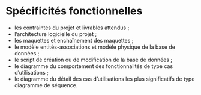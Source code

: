 # Spécificités fonctionnelles
- les contraintes du projet et livrables attendus ;
- l’architecture logicielle du projet ;
- les maquettes et enchaînement des maquettes ;
- le modèle entités-associations et modèle physique de la base de données ;
- le script de création ou de modification de la base de données ;
- le diagramme du comportement des fonctionnalités de type cas d’utilisations ;
- le diagramme du détail des cas d’utilisations les plus significatifs de type diagramme de séquence.
